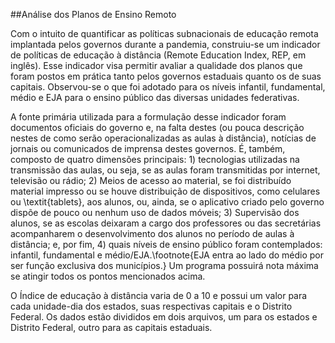 ##Análise dos Planos de Ensino Remoto

Com o intuito de quantificar as políticas subnacionais de educação remota implantada pelos governos durante a pandemia, construiu-se um indicador de políticas de educação à distância (Remote Education Index, REP, em inglês). Esse indicador visa permitir avaliar a qualidade dos planos que foram postos em prática tanto pelos governos estaduais quanto os de suas capitais. Observou-se o que foi adotado para os níveis infantil, fundamental, médio e EJA para o ensino público das diversas unidades federativas.

A fonte primária utilizada para a formulação desse indicador foram documentos oficiais do governo e, na falta destes (ou pouca descrição nestes de como serão operacionalizadas as aulas à distância), notícias de jornais ou comunicados de imprensa destes governos. É, também, composto de quatro dimensões principais: 1) tecnologias utilizadas na transmissão das aulas, ou seja, se as aulas foram transmitidas por internet, televisão ou rádio; 2) Meios de acesso ao material, se foi distribuído material impresso ou se houve distribuição de dispositivos, como celulares ou \textit{tablets}, aos alunos, ou, ainda, se o aplicativo criado pelo governo dispõe de pouco ou nenhum uso de dados móveis; 3) Supervisão dos alunos, se as escolas deixaram a cargo dos professores ou das secretárias acompanharem o desenvolvimento dos alunos no período de aulas à distância; e, por fim, 4) quais níveis de ensino público foram contemplados: infantil, fundamental e médio/EJA.\footnote{EJA entra ao lado do médio por ser função exclusiva dos municípios.} Um programa possuirá nota máxima se atingir todos os pontos mencionados acima. 

O Índice de educação à distância varia de 0 a 10 e possui um valor para cada unidade-dia dos estados, suas respectivas capitais e o Distrito Federal. Os dados estão divididos em dois arquivos, um para os estados e Distrito Federal, outro para as capitais estaduais.
